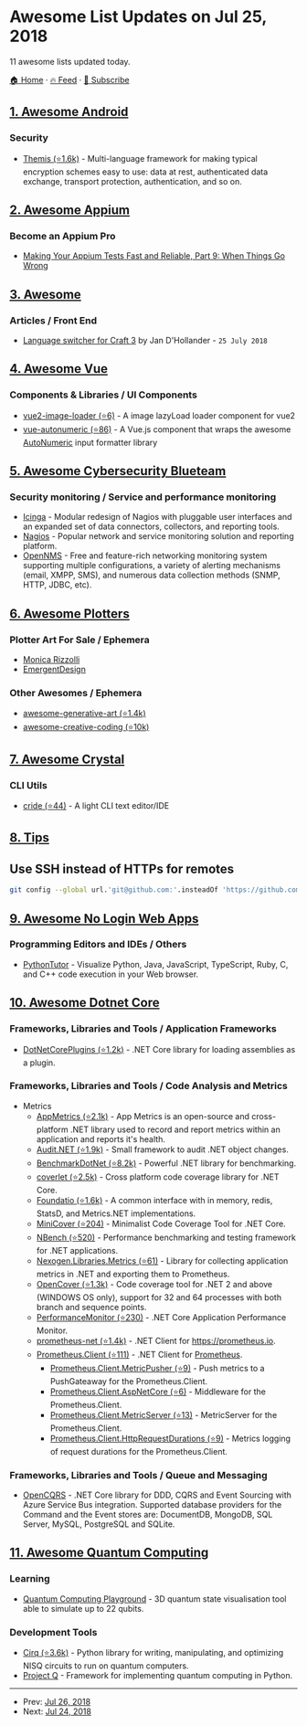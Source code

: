 # Awesome List Updates on Jul 25, 2018

11 awesome lists updated today.

[🏠 Home](/README.md) · [🔥 Feed](https://test.trackawesomelist.com/feed.xml) · [📮 Subscribe](https://trackawesomelist.us17.list-manage.com/subscribe?u=d2f0117aa829c83a63ec63c2f&id=36a103854c)



## [1. Awesome Android](/content/JStumpp/awesome-android/README.md)

### Security

*   [Themis (⭐1.6k)](https://github.com/cossacklabs/themis) - Multi-language framework for making typical encryption schemes easy to use: data at rest, authenticated data exchange, transport protection, authentication, and so on.

## [2. Awesome Appium](/content/SrinivasanTarget/awesome-appium/README.md)

### Become an Appium Pro

*   [Making Your Appium Tests Fast and Reliable, Part 9: When Things Go Wrong](https://appiumpro.com/editions/27)

## [3. Awesome](/content/craftcms/awesome/README.md)

### Articles / Front End

*   [Language switcher for Craft 3](https://www.thebasement.be/language-switcher-for-craft-3/) by Jan D'Hollander - `25 July 2018`

## [4. Awesome Vue](/content/vuejs/awesome-vue/README.md)

### Components & Libraries / UI Components

*   [vue2-image-loader (⭐6)](https://github.com/leepyng/vue2-image-loader) - A image lazyLoad loader component for vue2
*   [vue-autonumeric (⭐86)](https://github.com/autoNumeric/vue-autoNumeric) - A Vue.js component that wraps the awesome [AutoNumeric](http://autonumeric.org/) input formatter library

## [5. Awesome Cybersecurity Blueteam](/content/fabacab/awesome-cybersecurity-blueteam/README.md)

### Security monitoring / Service and performance monitoring

*   [Icinga](https://icinga.com/) - Modular redesign of Nagios with pluggable user interfaces and an expanded set of data connectors, collectors, and reporting tools.
*   [Nagios](https://nagios.org) - Popular network and service monitoring solution and reporting platform.
*   [OpenNMS](https://opennms.org/) - Free and feature-rich networking monitoring system supporting multiple configurations, a variety of alerting mechanisms (email, XMPP, SMS), and numerous data collection methods (SNMP, HTTP, JDBC, etc).

## [6. Awesome Plotters](/content/beardicus/awesome-plotters/README.md)

### Plotter Art For Sale / Ephemera

*   [Monica Rizzolli](https://www.saatchiart.com/account/artworks/155196)
*   [EmergentDesign](https://emergentdesign.bigcartel.com/products)

### Other Awesomes / Ephemera

*   [awesome-generative-art (⭐1.4k)](https://github.com/kosmos/awesome-generative-art)
*   [awesome-creative-coding (⭐10k)](https://github.com/terkelg/awesome-creative-coding)

## [7. Awesome Crystal](/content/veelenga/awesome-crystal/README.md)

### CLI Utils

*   [cride (⭐44)](https://github.com/j8r/cride) - A light CLI text editor/IDE

## [8. Tips](/content/git-tips/tips/README.md)
## Use SSH instead of HTTPs for remotes

```sh
git config --global url.'git@github.com:'.insteadOf 'https://github.com/'
```

## [9. Awesome No Login Web Apps](/content/aviaryan/awesome-no-login-web-apps/README.md)

### Programming Editors and IDEs / Others

*   [PythonTutor](http://pythontutor.com/visualize.html#mode=edit) - Visualize Python, Java, JavaScript, TypeScript, Ruby, C, and C++ code execution in your Web browser.

## [10. Awesome Dotnet Core](/content/thangchung/awesome-dotnet-core/README.md)

### Frameworks, Libraries and Tools / Application Frameworks

*   [DotNetCorePlugins (⭐1.2k)](https://github.com/natemcmaster/DotNetCorePlugins) - .NET Core library for loading assemblies as a plugin.

### Frameworks, Libraries and Tools / Code Analysis and Metrics

*   Metrics
    *   [AppMetrics (⭐2.1k)](https://github.com/alhardy/AppMetrics) - App Metrics is an open-source and cross-platform .NET library used to record and report metrics within an application and reports it's health.
    *   [Audit.NET (⭐1.9k)](https://github.com/thepirat000/Audit.NET) - Small framework to audit .NET object changes.
    *   [BenchmarkDotNet (⭐8.2k)](https://github.com/dotnet/BenchmarkDotNet) - Powerful .NET library for benchmarking.
    *   [coverlet (⭐2.5k)](https://github.com/tonerdo/coverlet) - Cross platform code coverage library for .NET Core.
    *   [Foundatio (⭐1.6k)](https://github.com/exceptionless/Foundatio#metrics) - A common interface with in memory, redis, StatsD, and Metrics.NET implementations.
    *   [MiniCover (⭐204)](https://github.com/lucaslorentz/minicover) - Minimalist Code Coverage Tool for .NET Core.
    *   [NBench (⭐520)](https://github.com/petabridge/NBench) - Performance benchmarking and testing framework for .NET applications.
    *   [Nexogen.Libraries.Metrics (⭐61)](https://github.com/nexogen-international/Nexogen.Libraries.Metrics) - Library for collecting application metrics in .NET and exporting them to Prometheus.
    *   [OpenCover (⭐1.3k)](https://github.com/OpenCover/opencover) - Code coverage tool for .NET 2 and above (WINDOWS OS only), support for 32 and 64 processes with both branch and sequence points.
    *   [PerformanceMonitor (⭐230)](https://github.com/dotnet-architecture/PerformanceMonitor) - .NET Core Application Performance Monitor.
    *   [prometheus-net (⭐1.4k)](https://github.com/prometheus-net/prometheus-net) - .NET Client for <https://prometheus.io>.
    *   [Prometheus.Client (⭐111)](https://github.com/PrometheusClientNet/Prometheus.Client) - .NET Client for [Prometheus](https://prometheus.io).
        *   [Prometheus.Client.MetricPusher (⭐9)](https://github.com/PrometheusClientNet/Prometheus.Client.MetricPusher) -  Push metrics to a PushGateaway for the Prometheus.Client.
        *   [Prometheus.Client.AspNetCore (⭐6)](https://github.com/PrometheusClientNet/Prometheus.Client.AspNetCore) -  Middleware for the Prometheus.Client.
        *   [Prometheus.Client.MetricServer (⭐13)](https://github.com/PrometheusClientNet/Prometheus.Client.MetricServer) -  MetricServer for the Prometheus.Client.
        *   [Prometheus.Client.HttpRequestDurations (⭐9)](https://github.com/PrometheusClientNet/Prometheus.Client.HttpRequestDurations) -  Metrics logging of request durations for the Prometheus.Client.

### Frameworks, Libraries and Tools / Queue and Messaging

*   [OpenCQRS](https://github.com/OpenCQRS/OpenCQRS) - .NET Core library for DDD, CQRS and Event Sourcing with Azure Service Bus integration. Supported database providers for the Command and the Event stores are: DocumentDB, MongoDB, SQL Server, MySQL, PostgreSQL and SQLite.

## [11. Awesome Quantum Computing](/content/desireevl/awesome-quantum-computing/README.md)

### Learning

*   [Quantum Computing Playground](http://www.quantumplayground.net/#/home) - 3D quantum state visualisation tool able to simulate up to 22 qubits.

### Development Tools

*   [Cirq (⭐3.6k)](https://github.com/quantumlib/Cirq) - Python library for writing, manipulating, and optimizing NISQ circuits to run on quantum computers.
*   [Project Q](http://projectq.ch/) - Framework for implementing quantum computing in Python.

---

- Prev: [Jul 26, 2018](/content/2018/07/26/README.md)
- Next: [Jul 24, 2018](/content/2018/07/24/README.md)